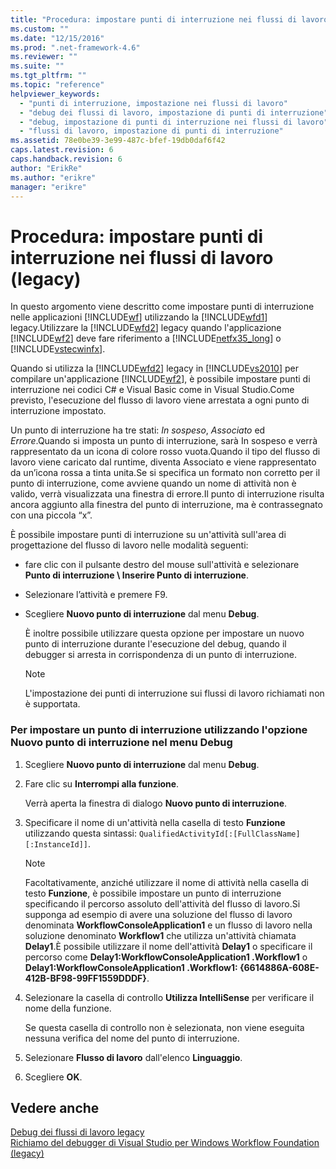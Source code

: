 ```yaml
---
title: "Procedura: impostare punti di interruzione nei flussi di lavoro (legacy) | Microsoft Docs"
ms.custom: ""
ms.date: "12/15/2016"
ms.prod: ".net-framework-4.6"
ms.reviewer: ""
ms.suite: ""
ms.tgt_pltfrm: ""
ms.topic: "reference"
helpviewer_keywords: 
  - "punti di interruzione, impostazione nei flussi di lavoro"
  - "debug dei flussi di lavoro, impostazione di punti di interruzione"
  - "debug, impostazione di punti di interruzione nei flussi di lavoro"
  - "flussi di lavoro, impostazione di punti di interruzione"
ms.assetid: 78e0be39-3e99-487c-bfef-19db0daf6f42
caps.latest.revision: 6
caps.handback.revision: 6
author: "ErikRe"
ms.author: "erikre"
manager: "erikre"
---
```

# Procedura: impostare punti di interruzione nei flussi di lavoro (legacy)
In questo argomento viene descritto come impostare punti di interruzione nelle applicazioni [!INCLUDE[wf](../workflow-designer/includes/wf_md.md)] utilizzando la [!INCLUDE[wfd1](../workflow-designer/includes/wfd1_md.md)] legacy.Utilizzare la [!INCLUDE[wfd2](../workflow-designer/includes/wfd2_md.md)] legacy quando l'applicazione [!INCLUDE[wf2](../workflow-designer/includes/wf2_md.md)] deve fare riferimento a [!INCLUDE[netfx35_long](../workflow-designer/includes/netfx35_long_md.md)] o [!INCLUDE[vstecwinfx](../workflow-designer/includes/vstecwinfx_md.md)].  
  
 Quando si utilizza la [!INCLUDE[wfd2](../workflow-designer/includes/wfd2_md.md)] legacy in [!INCLUDE[vs2010](../modeling/includes/vs2010_md.md)] per compilare un'applicazione [!INCLUDE[wf2](../workflow-designer/includes/wf2_md.md)], è possibile impostare punti di interruzione nei codici C\# e Visual Basic come in Visual Studio.Come previsto, l'esecuzione del flusso di lavoro viene arrestata a ogni punto di interruzione impostato.  
  
 Un punto di interruzione ha tre stati: *In sospeso*, *Associato* ed *Errore*.Quando si imposta un punto di interruzione, sarà In sospeso e verrà rappresentato da un icona di colore rosso vuota.Quando il tipo del flusso di lavoro viene caricato dal runtime, diventa Associato e viene rappresentato da un’icona  rossa a tinta unita.Se si specifica un formato non corretto per il punto di interruzione, come avviene quando un nome di attività non è valido, verrà visualizzata una finestra di errore.Il punto di interruzione risulta ancora aggiunto alla finestra del punto di interruzione, ma è contrassegnato con una piccola “x”.  
  
 È possibile impostare punti di interruzione su un'attività sull'area di progettazione del flusso di lavoro nelle modalità seguenti:  
  
-   fare clic con il pulsante destro del mouse sull'attività e selezionare **Punto di interruzione \\ Inserire Punto di interruzione**.  
  
-   Selezionare l’attività e premere F9.  
  
-   Scegliere **Nuovo punto di interruzione** dal menu **Debug**.  
  
     È inoltre possibile utilizzare questa opzione per impostare un nuovo punto di interruzione durante l'esecuzione del debug, quando il debugger si arresta in corrispondenza di un punto di interruzione.  
  
    > [!NOTE]
    >  L'impostazione dei punti di interruzione sui flussi di lavoro richiamati non è supportata.  
  
### Per impostare un punto di interruzione utilizzando l'opzione Nuovo punto di interruzione nel menu Debug  
  
1.  Scegliere **Nuovo punto di interruzione** dal menu **Debug**.  
  
2.  Fare clic su **Interrompi alla funzione**.  
  
     Verrà aperta la finestra di dialogo **Nuovo punto di interruzione**.  
  
3.  Specificare il nome di un'attività nella casella di testo **Funzione** utilizzando questa sintassi: `QualifiedActivityId[:[FullClassName][:InstanceId]]`.  
  
    > [!NOTE]
    >  Facoltativamente, anziché utilizzare il nome di attività nella casella di testo **Funzione**, è possibile impostare un punto di interruzione specificando il percorso assoluto dell'attività del flusso di lavoro.Si supponga ad esempio di avere una soluzione del flusso di lavoro denominata **WorkflowConsoleApplication1** e un flusso di lavoro nella soluzione denominato **Workflow1** che utilizza un'attività chiamata **Delay1**.È possibile utilizzare il nome dell'attività **Delay1** o specificare il percorso come **Delay1:WorkflowConsoleApplication1 .Workflow1** o **Delay1:WorkflowConsoleApplication1 .Workflow1: {6614886A\-608E\-412B\-BF98\-99FF1559DDDF}**.  
  
4.  Selezionare la casella di controllo **Utilizza IntelliSense** per verificare il nome della funzione.  
  
     Se questa casella di controllo non è selezionata, non viene eseguita nessuna verifica del nome del punto di interruzione.  
  
5.  Selezionare **Flusso di lavoro** dall'elenco **Linguaggio**.  
  
6.  Scegliere **OK**.  
  
## Vedere anche  
 [Debug dei flussi di lavoro legacy](../workflow-designer/debugging-legacy-workflows.md)   
 [Richiamo del debugger di Visual Studio per Windows Workflow Foundation \(legacy\)](../workflow-designer/invoking-the-visual-studio-debugger-for-windows-workflow-foundation-legacy.md)